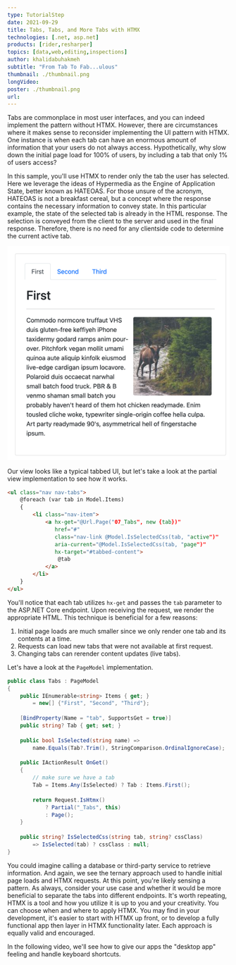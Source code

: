 ```yaml
---
type: TutorialStep
date: 2021-09-29
title: Tabs, Tabs, and More Tabs with HTMX
technologies: [.net, asp.net]
products: [rider,resharper]
topics: [data,web,editing,inspections]
author: khalidabuhakmeh
subtitle: "From Tab To Fab...ulous"
thumbnail: ./thumbnail.png
longVideo:
poster: ./thumbnail.png
url:
---
```


Tabs are commonplace in most user interfaces, and you can indeed implement the pattern without HTMX. However, there are circumstances where it makes sense to reconsider implementing the UI pattern with HTMX. One instance is when each tab can have an enormous amount of information that your users do not always access. Hypothetically, why slow down the initial page load for 100% of users, by including a tab that only 1% of users access? 

In this sample, you'll use HTMX to render only the tab the user has selected. Here we leverage the ideas of Hypermedia as the Engine of Application State, better known as HATEOAS. For those unsure of the acronym, HATEOAS is not a breakfast cereal, but a concept where the response contains the necessary information to convey state. In this particular example, the state of the selected tab is already in the HTML response. The selection is conveyed from the client to the server and used in the final response. Therefore, there is no need for any clientside code to determine the current active tab. 

![Active Tab Shown as First Tab](img.png)

Our view looks like a typical tabbed UI, but let's take a look at the partial view implementation to see how it works.

```html
<ul class="nav nav-tabs">
    @foreach (var tab in Model.Items)
    {
        <li class="nav-item">
            <a hx-get="@Url.Page("07_Tabs", new {tab})"
               href="#"
               class="nav-link @Model.IsSelectedCss(tab, "active")"
               aria-current="@Model.IsSelectedCss(tab, "page")"
               hx-target="#tabbed-content">
                @tab
            </a>
        </li>
    }
</ul>
```

You'll notice that each tab utilizes `hx-get` and passes the `tab` parameter to the ASP.NET Core endpoint. Upon receiving the request, we render the appropriate HTML. This technique is beneficial for a few reasons:

1. Initial page loads are much smaller since we only render one tab and its contents at a time.
1. Requests can load new tabs that were not available at first request.
1. Changing tabs can rerender content updates (live tabs).

Let's have a look at the `PageModel` implementation.

```c#
public class Tabs : PageModel
{
    public IEnumerable<string> Items { get; }
        = new[] {"First", "Second", "Third"};
    
    [BindProperty(Name = "tab", SupportsGet = true)]
    public string? Tab { get; set; }

    public bool IsSelected(string name) => 
        name.Equals(Tab?.Trim(), StringComparison.OrdinalIgnoreCase);

    public IActionResult OnGet()
    {
        // make sure we have a tab
        Tab = Items.Any(IsSelected) ? Tab : Items.First();
        
        return Request.IsHtmx()
            ? Partial("_Tabs", this)
            : Page();
    }

    public string? IsSelectedCss(string tab, string? cssClass)
        => IsSelected(tab) ? cssClass : null;
}
```

You could imagine calling a database or third-party service to retrieve information. And again, we see the ternary approach used to handle initial page loads and HTMX requests. At this point, you're likely sensing a pattern. As always, consider your use case and whether it would be more beneficial to separate the tabs into different endpoints. It's worth repeating, HTMX is a tool and how you utilize it is up to you and your creativity. You can choose when and where to apply HTMX. You may find in your development, it's easier to start with HTMX up front, or to develop a fully functional app then layer in HTMX functionality later. Each approach is equally valid and encouraged.

In the following video, we'll see how to give our apps the "desktop app" feeling and handle keyboard shortcuts. 